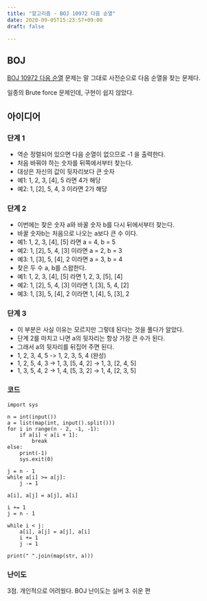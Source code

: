 ```yaml
---
title: "알고리즘 - BOJ 10972 다음 순열"
date: 2020-09-05T15:23:57+09:00
draft: false

---
```


## BOJ 

[BOJ 10972  다음 순열](https://www.acmicpc.net/problem/10972) 문제는 말 그대로 사전순으로 다음 순열을 찾는 문제다.

일종의 Brute force 문제인데, 구현이 쉽지 않았다.

## 아이디어

### 단계 1

- 역순 정렬되어 있으면 다음 순열이 없으므로  -1 을 출력한다.
- 처음 바꿔야 하는 숫자를 뒤쪽에서부터 찾는다.
- 대상은 자신의 값이 뒷자리보다 큰 숫자
- 예1: 1, 2, 3, [4], 5 라면 4가 해당
- 예2: 1, [2], 5, 4, 3 이라면 2가 해당

### 단계 2

- 이번에는 찾은 숫자 a와 바꿀 숫자 b를 다시 뒤에서부터 찾는다. 
- 바꿀 숫자b는 처음으로 나오는 a보다 큰 수 이다.
- 예1: 1, 2, 3, [4], [5] 라면 a = 4, b = 5
- 예2: 1, [2], 5, 4, [3] 이라면 a = 2, b = 3
- 예3: 1, [3], 5, [4], 2 이라면 a = 3, b = 4
- 찾은 두 수 a, b를 스왑한다.
- 예1: 1, 2, 3, [4], [5] 라면 1, 2, 3, [5], [4]
- 예2: 1, [2], 5, 4, [3] 이라면 1, [3], 5, 4, [2]
- 예3: 1, [3], 5, [4], 2 이라면 1, [4], 5, [3], 2

### 단계 3

- 이 부분은 사실 이유는 모르지만 그렇데 된다는 것을 풀다가 알았다.
- 단계 2를 마치고 나면 a의 뒷자리는 항상 가장 큰 수가 된다.
- 그래서 a의 뒷자리를 뒤집어 주면 된다.
- 1, 2, 3, 4, 5 -> 1, 2, 3, 5, 4 (완성)
- 1, 2, 5, 4, 3 -> 1, 3, [5, 4, 2] -> 1, 3, [2, 4, 5] 
- 1, 3, 5, 4, 2 -> 1, 4, [5, 3, 2] -> 1, 4, [2, 3, 5]

### 코드

```
import sys

n = int(input())
a = list(map(int, input().split()))
for i in range(n - 2, -1, -1):
    if a[i] < a[i + 1]:
        break
else:
    print(-1)
    sys.exit(0)

j = n - 1
while a[i] >= a[j]:
    j -= 1

a[i], a[j] = a[j], a[i]

i += 1
j = n - 1

while i < j:
    a[i], a[j] = a[j], a[i]    
    i += 1
    j -= 1

print(" ".join(map(str, a)))
```

### 난이도

3점. 개인적으로 어려웠다.
BOJ 난이도는 실버 3. 쉬운 편
